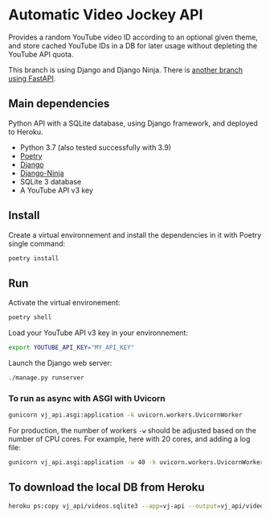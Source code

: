 # Automatic Video Jockey API

Provides a random YouTube video ID according to an optional given theme, and store cached YouTube IDs in a DB for later usage without depleting the YouTube API quota.

This branch is using Django and Django Ninja. There is [another branch using FastAPI](https://github.com/bolinocroustibat/vj-api/tree/fastapi).


## Main dependencies

Python API with a SQLite database, using Django framework, and deployed to Heroku.

- Python 3.7 (also tested successfully with 3.9)
- [Poetry](https://python-poetry.org/)
- [Django](https://www.djangoproject.com/)
- [Django-Ninja](https://django-ninja.rest-framework.com/)
- SQLite 3 database
- A YouTube API v3 key


## Install

Create a virtual environnement and install the dependencies in it with Poetry single command:
```sh
poetry install
```

## Run 

Activate the virtual environement:
```sh
poetry shell
```

Load your YouTube API v3 key in your environnement:
```sh
export YOUTUBE_API_KEY="MY_API_KEY"
```

Launch the Django web server:
```sh
./manage.py runserver
```


### To run as async with ASGI with Uvicorn

```sh
gunicorn vj_api.asgi:application -k uvicorn.workers.UvicornWorker
```

For production, the number of workers `-w` should be adjusted based on the number of CPU cores.
For example, here with 20 cores, and adding a log file:
```sh
gunicorn vj_api.asgi:application -w 40 -k uvicorn.workers.UvicornWorker --log-file -
```


## To download the local DB from Heroku
```sh
heroku ps:copy vj_api/videos.sqlite3 --app=vj-api --output=vj_api/videos.sqlite3
```
